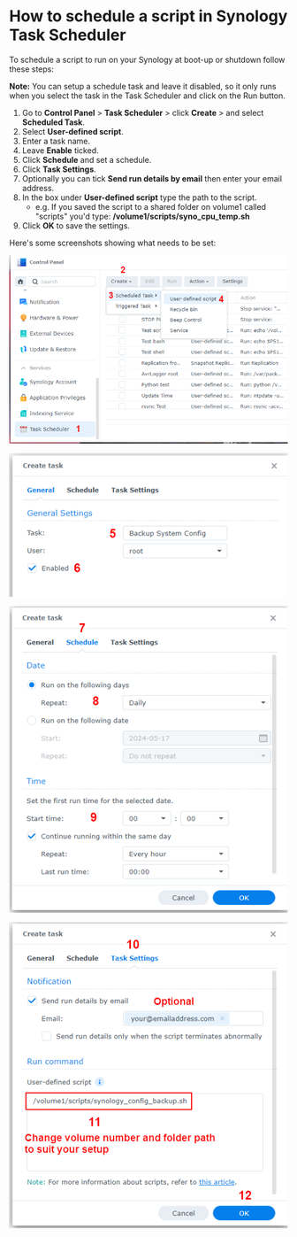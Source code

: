 # How to schedule a script in Synology Task Scheduler

To schedule a script to run on your Synology at boot-up or shutdown follow these steps:

**Note:** You can setup a schedule task and leave it disabled, so it only runs when you select the task in the Task Scheduler and click on the Run button.

1. Go to **Control Panel** > **Task Scheduler** > click **Create** > and select **Scheduled Task**.
2. Select **User-defined script**.
3. Enter a task name.
4. Leave **Enable** ticked.
5. Click **Schedule** and set a schedule.
6. Click **Task Settings**.
7. Optionally you can tick **Send run details by email** then enter your email address.
8. In the box under **User-defined script** type the path to the script. 
    - e.g. If you saved the script to a shared folder on volume1 called "scripts" you'd type: **/volume1/scripts/syno_cpu_temp.sh**
9. Click **OK** to save the settings.

Here's some screenshots showing what needs to be set:

<p align="leftr"><img src="images/schedule1.png"></p>

<p align="leftr"><img src="images/schedule2.png"></p>

<p align="leftr"><img src="images/schedule3.png"></p>

<p align="leftr"><img src="images/schedule4.png"></p>
